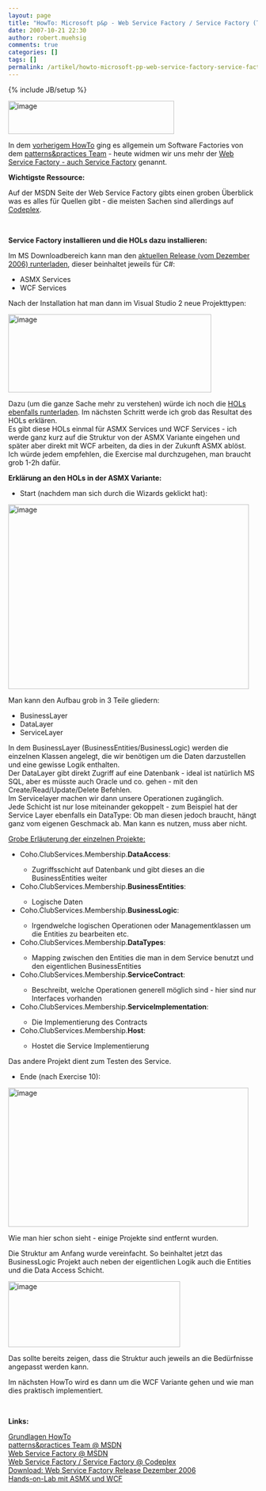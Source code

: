 ```yaml
---
layout: page
title: "HowTo: Microsoft p&p - Web Service Factory / Service Factory (Teil 1: Grundlagen & ASMX Variante)"
date: 2007-10-21 22:30
author: robert.muehsig
comments: true
categories: []
tags: []
permalink: /artikel/howto-microsoft-pp-web-service-factory-service-factory-teil-1-grundlagen-asmx-variante
---
```

{% include JB/setup %}
<p><a href="{{BASE_PATH}}/assets/wp-images/image80.png" atomicselection="true"><img style="border-right: 0px; border-top: 0px; border-left: 0px; border-bottom: 0px" height="67" alt="image" src="{{BASE_PATH}}/assets/wp-images/image-thumb59.png" width="335" border="0"></a> </p> <p>In dem <a href="{{BASE_PATH}}/artikel/howto-microsoft-patterns-practices-software-factories-verstehen/">vorherigem HowTo</a> ging es allgemein um Software Factories von dem <a href="http://msdn2.microsoft.com/en-us/practices/default.aspx">patterns&amp;practices Team</a> - heute widmen wir uns mehr der <a href="http://msdn2.microsoft.com/en-us/library/aa480534.aspx">Web Service Factory - auch Service Factory</a> genannt.</p> <p><strong>Wichtigste Ressource:</strong></p> <p>Auf der MSDN Seite der Web Service Factory gibts einen groben Überblick was es alles für Quellen gibt - die meisten Sachen sind allerdings auf <a href="http://www.codeplex.com/servicefactory">Codeplex</a>.</p> <p>&nbsp;</p> <p><strong>Service Factory installieren und die HOLs dazu installieren:</strong></p> <p>Im MS Downloadbereich kann man den <a href="http://www.microsoft.com/downloads/details.aspx?familyid=db996113-6e92-4894-9b7e-0debb614d72f%20&amp;displaylang=en">aktuellen Release (vom Dezember 2006) runterladen</a>, dieser beinhaltet jeweils für C#:</p> <ul> <li>ASMX Services</li> <li>WCF Services </li></ul> <p>Nach der Installation hat man dann im Visual Studio 2 neue Projekttypen:</p> <p><a href="{{BASE_PATH}}/assets/wp-images/image81.png" atomicselection="true"><img style="border-right: 0px; border-top: 0px; border-left: 0px; border-bottom: 0px" height="158" alt="image" src="{{BASE_PATH}}/assets/wp-images/image-thumb60.png" width="410" border="0"></a> </p> <p>Dazu (um die ganze Sache mehr zu verstehen) würde ich noch die <a href="http://www.codeplex.com/servicefactory/Wiki/View.aspx?title=HandsOnLab&amp;referringTitle=Home">HOLs ebenfalls runterladen</a>. Im nächsten Schritt werde ich grob das Resultat des HOLs erklären.<br>Es gibt diese HOLs einmal für ASMX Services und WCF Services - ich werde ganz kurz auf die Struktur von der ASMX Variante eingehen und später aber direkt mit WCF arbeiten, da dies in der Zukunft ASMX ablöst. Ich würde jedem empfehlen, die Exercise mal durchzugehen, man braucht grob 1-2h dafür.</p> <p><strong>Erklärung an den HOLs in der ASMX Variante:</strong></p> <ul> <li>Start (nachdem man sich durch die Wizards geklickt hat):</li></ul> <p><u><a href="{{BASE_PATH}}/assets/wp-images/image82.png" atomicselection="true"><img style="border-right: 0px; border-top: 0px; border-left: 0px; border-bottom: 0px" height="373" alt="image" src="{{BASE_PATH}}/assets/wp-images/image-thumb61.png" width="486" border="0"></a> </u></p> <p>Man kann den Aufbau grob in 3 Teile gliedern: </p> <ul> <li>BusinessLayer </li> <li>DataLayer</li> <li>ServiceLayer</li></ul> <p>In dem BusinessLayer (BusinessEntities/BusinessLogic) werden die einzelnen Klassen angelegt, die wir benötigen um die Daten darzustellen und eine gewisse Logik enthalten.<br>Der DataLayer gibt direkt Zugriff auf eine Datenbank - ideal ist natürlich MS SQL, aber es müsste auch Oracle und co. gehen - mit den Create/Read/Update/Delete Befehlen.<br>Im Servicelayer machen wir dann unsere Operationen zugänglich.<br>Jede Schicht ist nur lose miteinander gekoppelt - zum Beispiel hat der Service Layer ebenfalls ein DataType: Ob man diesen jedoch braucht, hängt ganz vom eigenen Geschmack ab. Man kann es nutzen, muss aber nicht.</p> <p><u>Grobe Erläuterung der einzelnen Projekte:</u></p> <ul> <li>Coho.ClubServices.Membership.<strong>DataAccess</strong>: </li> <ul> <li>Zugriffsschicht auf Datenbank und gibt dieses an die BusinessEntities weiter</li></ul> <li>Coho.ClubServices.Membership.<strong>BusinessEntities</strong>: </li> <ul> <li>Logische Daten</li></ul> <li>Coho.ClubServices.Membership.<strong>BusinessLogic</strong>:</li> <ul> <li>Irgendwelche logischen Operationen oder Managementklassen um die Entities zu bearbeiten etc.</li></ul> <li>Coho.ClubServices.Membership.<strong>DataTypes</strong>:</li> <ul> <li>Mapping zwischen den Entities die man in dem Service benutzt und den eigentlichen BusinessEntities</li></ul> <li>Coho.ClubServices.Membership.<strong>ServiceContract</strong>:</li> <ul> <li>Beschreibt, welche Operationen generell möglich sind -&nbsp;hier sind nur Interfaces vorhanden</li></ul> <li>Coho.ClubServices.Membership.<strong>ServiceImplementation</strong>:</li> <ul> <li>Die Implementierung des Contracts</li></ul> <li>Coho.ClubServices.Membership.<strong>Host</strong>:</li> <ul> <li>Hostet die Service Implementierung</li></ul></ul> <p>Das andere Projekt dient zum Testen des Service.</p> <ul> <li>Ende (nach Exercise 10):</li></ul> <p><a href="{{BASE_PATH}}/assets/wp-images/image83.png" atomicselection="true"><img style="border-right: 0px; border-top: 0px; border-left: 0px; border-bottom: 0px" height="281" alt="image" src="{{BASE_PATH}}/assets/wp-images/image-thumb62.png" width="485" border="0"></a> </p> <p>Wie man hier schon sieht - einige Projekte sind entfernt wurden. </p> <p>Die Struktur am Anfang wurde vereinfacht. So beinhaltet jetzt das BusinessLogic Projekt auch neben der eigentlichen Logik auch die Entities und die Data Access Schicht.</p> <p><a href="{{BASE_PATH}}/assets/wp-images/image84.png" atomicselection="true"><img style="border-right: 0px; border-top: 0px; border-left: 0px; border-bottom: 0px" height="133" alt="image" src="{{BASE_PATH}}/assets/wp-images/image-thumb63.png" width="347" border="0"></a> </p> <p>Das sollte bereits zeigen, dass die Struktur auch jeweils an die Bedürfnisse angepasst werden kann.</p> <p>Im nächsten HowTo wird es dann um die WCF Variante gehen und wie man dies praktisch implementiert.</p> <p>&nbsp;</p> <p><strong>Links:</strong></p> <p><a href="{{BASE_PATH}}/artikel/howto-microsoft-patterns-practices-software-factories-verstehen/">Grundlagen HowTo</a><br><a href="http://msdn2.microsoft.com/en-us/practices/default.aspx">patterns&amp;practices Team @ MSDN</a><br><a href="http://msdn2.microsoft.com/en-us/library/aa480534.aspx">Web Service Factory @ MSDN</a><br><a href="http://www.codeplex.com/servicefactory">Web Service Factory / Service Factory @ Codeplex</a><br><a href="http://www.microsoft.com/downloads/details.aspx?familyid=db996113-6e92-4894-9b7e-0debb614d72f%20&amp;displaylang=en">Download: Web Service Factory Release Dezember 2006</a><br><a href="http://www.codeplex.com/servicefactory/Wiki/View.aspx?title=HandsOnLab&amp;referringTitle=Home">Hands-on-Lab mit ASMX und WCF</a></p>
